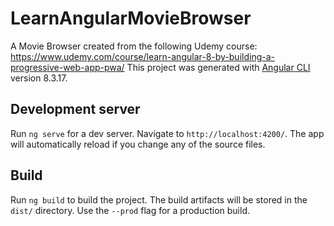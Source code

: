 # LearnAngularMovieBrowser

A Movie Browser created from the following Udemy course: https://www.udemy.com/course/learn-angular-8-by-building-a-progressive-web-app-pwa/
This project was generated with [Angular CLI](https://github.com/angular/angular-cli) version 8.3.17.

## Development server

Run `ng serve` for a dev server. Navigate to `http://localhost:4200/`. The app will automatically reload if you change any of the source files.

## Build

Run `ng build` to build the project. The build artifacts will be stored in the `dist/` directory. Use the `--prod` flag for a production build.